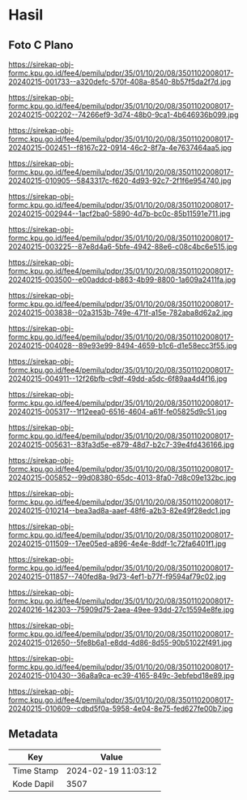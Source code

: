 # Hasil

## Foto C Plano

https://sirekap-obj-formc.kpu.go.id/fee4/pemilu/pdpr/35/01/10/20/08/3501102008017-20240215-001733--a320defc-570f-408a-8540-8b57f5da2f7d.jpg

https://sirekap-obj-formc.kpu.go.id/fee4/pemilu/pdpr/35/01/10/20/08/3501102008017-20240215-002202--74266ef9-3d74-48b0-9ca1-4b646936b099.jpg

https://sirekap-obj-formc.kpu.go.id/fee4/pemilu/pdpr/35/01/10/20/08/3501102008017-20240215-002451--f8167c22-0914-46c2-8f7a-4e7637464aa5.jpg

https://sirekap-obj-formc.kpu.go.id/fee4/pemilu/pdpr/35/01/10/20/08/3501102008017-20240215-010905--5843317c-f620-4d93-92c7-2f1f6e954740.jpg

https://sirekap-obj-formc.kpu.go.id/fee4/pemilu/pdpr/35/01/10/20/08/3501102008017-20240215-002944--1acf2ba0-5890-4d7b-bc0c-85b11591e711.jpg

https://sirekap-obj-formc.kpu.go.id/fee4/pemilu/pdpr/35/01/10/20/08/3501102008017-20240215-003225--87e8d4a6-5bfe-4942-88e6-c08c4bc6e515.jpg

https://sirekap-obj-formc.kpu.go.id/fee4/pemilu/pdpr/35/01/10/20/08/3501102008017-20240215-003500--e00addcd-b863-4b99-8800-1a609a2411fa.jpg

https://sirekap-obj-formc.kpu.go.id/fee4/pemilu/pdpr/35/01/10/20/08/3501102008017-20240215-003838--02a3153b-749e-471f-a15e-782aba8d62a2.jpg

https://sirekap-obj-formc.kpu.go.id/fee4/pemilu/pdpr/35/01/10/20/08/3501102008017-20240215-004028--89e93e99-8494-4659-b1c6-d1e58ecc3f55.jpg

https://sirekap-obj-formc.kpu.go.id/fee4/pemilu/pdpr/35/01/10/20/08/3501102008017-20240215-004911--12f26bfb-c9df-49dd-a5dc-6f89aa4d4f16.jpg

https://sirekap-obj-formc.kpu.go.id/fee4/pemilu/pdpr/35/01/10/20/08/3501102008017-20240215-005317--1f12eea0-6516-4604-a61f-fe05825d9c51.jpg

https://sirekap-obj-formc.kpu.go.id/fee4/pemilu/pdpr/35/01/10/20/08/3501102008017-20240215-005631--83fa3d5e-e879-48d7-b2c7-39e4fd436166.jpg

https://sirekap-obj-formc.kpu.go.id/fee4/pemilu/pdpr/35/01/10/20/08/3501102008017-20240215-005852--99d08380-65dc-4013-8fa0-7d8c09e132bc.jpg

https://sirekap-obj-formc.kpu.go.id/fee4/pemilu/pdpr/35/01/10/20/08/3501102008017-20240215-010214--bea3ad8a-aaef-48f6-a2b3-82e49f28edc1.jpg

https://sirekap-obj-formc.kpu.go.id/fee4/pemilu/pdpr/35/01/10/20/08/3501102008017-20240215-011509--17ee05ed-a896-4e4e-8ddf-1c72fa6401f1.jpg

https://sirekap-obj-formc.kpu.go.id/fee4/pemilu/pdpr/35/01/10/20/08/3501102008017-20240215-011857--740fed8a-9d73-4ef1-b77f-f9594af79c02.jpg

https://sirekap-obj-formc.kpu.go.id/fee4/pemilu/pdpr/35/01/10/20/08/3501102008017-20240216-142303--75909d75-2aea-49ee-93dd-27c15594e8fe.jpg

https://sirekap-obj-formc.kpu.go.id/fee4/pemilu/pdpr/35/01/10/20/08/3501102008017-20240215-012650--5fe8b6a1-e8dd-4d86-8d55-90b51022f491.jpg

https://sirekap-obj-formc.kpu.go.id/fee4/pemilu/pdpr/35/01/10/20/08/3501102008017-20240215-010430--36a8a9ca-ec39-4165-849c-3ebfebd18e89.jpg

https://sirekap-obj-formc.kpu.go.id/fee4/pemilu/pdpr/35/01/10/20/08/3501102008017-20240215-010609--cdbd5f0a-5958-4e04-8e75-fed627fe00b7.jpg


## Metadata

| Key        | Value               |
| ---------- | ------------------- |
| Time Stamp | 2024-02-19 11:03:12 |
| Kode Dapil | 3507                |



